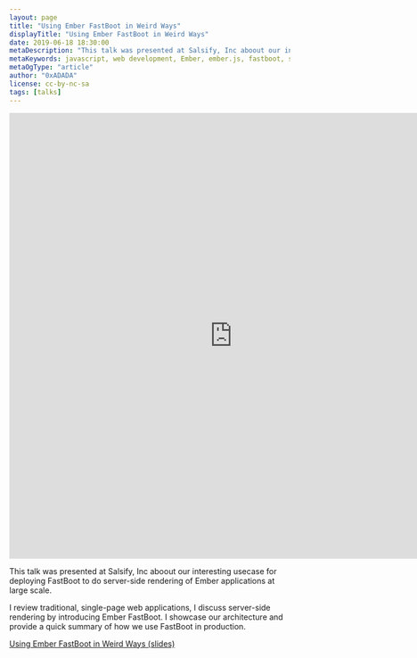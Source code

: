 ```yaml
---
layout: page
title: "Using Ember FastBoot in Weird Ways"
displayTitle: "Using Ember FastBoot in Weird Ways"
date: 2019-06-18 18:30:00
metaDescription: "This talk was presented at Salsify, Inc aboout our interesting usecase for deploying FastBoot to do server-side rendering of Ember applications at large scale."
metaKeywords: javascript, web development, Ember, ember.js, fastboot, server side rendering
metaOgType: "article"
author: "0xADADA"
license: cc-by-nc-sa
tags: [talks]
---
```


<iframe width="800" height="800" 
  src="https://0xadada.pub/talk-using-ember-fastboot-in-weird-ways/"
  frameborder="0">
</iframe>

This talk was presented at Salsify, Inc aboout our interesting usecase for
deploying FastBoot to do server-side rendering of Ember applications
at large scale.

I review traditional, single-page web applications, I discuss server-side
rendering by introducing Ember FastBoot. I showcase our architecture and
provide a quick summary of how we use FastBoot in production.

[Using Ember FastBoot in Weird Ways (slides)](https://0xadada.pub/talk-using-ember-fastboot-in-weird-ways/)
